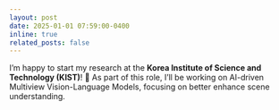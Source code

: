 ```yaml
---
layout: post
date: 2025-01-01 07:59:00-0400
inline: true
related_posts: false
---
```


I’m happy to start my research at the **Korea Institute of Science and Technology (KIST)**! 🚀 As part of this role, I’ll be working on AI-driven Multiview Vision-Language Models, focusing on better enhance scene understanding. 

